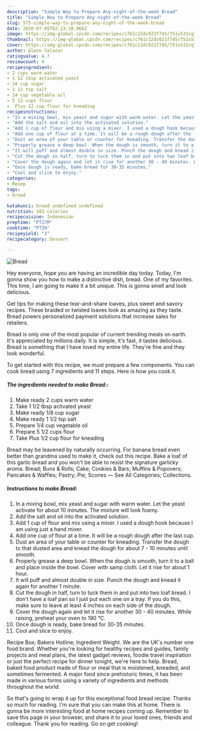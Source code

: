 ```yaml
---
description: "Simple Way to Prepare Any-night-of-the-week Bread"
title: "Simple Way to Prepare Any-night-of-the-week Bread"
slug: 575-simple-way-to-prepare-any-night-of-the-week-bread
date: 2020-07-05T02:23:18.966Z
image: https://img-global.cpcdn.com/recipes/c761c12dc021f745/751x532cq70/bread-recipe-main-photo.jpg
thumbnail: https://img-global.cpcdn.com/recipes/c761c12dc021f745/751x532cq70/bread-recipe-main-photo.jpg
cover: https://img-global.cpcdn.com/recipes/c761c12dc021f745/751x532cq70/bread-recipe-main-photo.jpg
author: Glenn Salazar
ratingvalue: 4.7
reviewcount: 4
recipeingredient:
- 2 cups warm water
- 1 12 tbsp activated yeast
- 18 cup sugar
- 1 12 tsp salt
- 14 cup vegetable oil
- 5 12 cups flour
-  Plus 12 cup flour for kneading
recipeinstructions:
- "In a mixing bowl, mix yeast and sugar with warm water. Let the yeast activate for about 10 minutes. The mixture will look foamy."
- "Add the salt and oil into the activated solution."
- "Add 1 cup of flour and mix using a mixer. I used a dough hook because I am using just a hand mixer."
- "Add one cup of flour at a time. It will be a rough dough after the last cup."
- "Dust an area of your table or counter for kneading. Transfer the dough to that dusted area and knead the dough for about 7 - 10 minutes until smooth."
- "Properly grease a deep bowl. When the dough is smooth, turn it to a ball and place inside the bowl. Cover with samp cloth. Let it rise for about 1 hour."
- "It will puff and almost double in size. Punch the dough and knead it again for another 1 minute."
- "Cut the dough in half, turn to tuck them in and put into two loaf bread. I don&#39;t have a loaf pan so I just put each one on a tray. If you do this, make sure to leave at least 4 inches on each side of the dough."
- "Cover the dough again and let it rise for another 30 - 40 minutes. While raising, preheat your oven to 190 °C."
- "Once dough is ready, bake bread for 30-35 minutes."
- "Cool and slice to enjoy."
categories:
- Resep
tags:
- bread

katakunci: bread undefined undefined
nutrition: 103 calories
recipecuisine: Indonesian
preptime: "PT27M"
cooktime: "PT2H"
recipeyield: "3"
recipecategory: Dessert

---
```



![Bread](https://img-global.cpcdn.com/recipes/c761c12dc021f745/751x532cq70/bread-recipe-main-photo.jpg)

Hey everyone, hope you are having an incredible day today. Today, I'm gonna show you how to make a distinctive dish, bread. One of my favorites. This time, I am going to make it a bit unique. This is gonna smell and look delicious.

Get tips for making these tear-and-share loaves, plus sweet and savory recipes. These braided or twisted loaves look as amazing as they taste. Bread powers personalized payment solutions that increase sales for retailers.

Bread is only one of the most popular of current trending meals on earth. It's appreciated by millions daily. It is simple, it's fast, it tastes delicious. Bread is something that I have loved my entire life. They're fine and they look wonderful.


To get started with this recipe, we must prepare a few components. You can cook bread using 7 ingredients and 11 steps. Here is how you cook it.

##### The ingredients needed to make Bread::

1. Make ready 2 cups warm water
1. Take 1 1/2 tbsp activated yeast
1. Make ready 1/8 cup sugar
1. Make ready 1 1/2 tsp salt
1. Prepare 1/4 cup vegetable oil
1. Prepare 5 1/2 cups flour
1. Take  Plus 1/2 cup flour for kneading


Bread may be leavened by naturally occurring. For banana bread even better than grandma used to make it, check out this recipe. Bake a loaf of this garlic bread and you won&#39;t be able to resist the signature garlicky aroma. Bread; Buns &amp; Rolls; Cake; Cookies &amp; Bars; Muffins &amp; Popovers; Pancakes &amp; Waffles; Pastry; Pie; Scones — See All Categories; Collections. 

##### Instructions to make Bread:

1. In a mixing bowl, mix yeast and sugar with warm water. Let the yeast activate for about 10 minutes. The mixture will look foamy.
1. Add the salt and oil into the activated solution.
1. Add 1 cup of flour and mix using a mixer. I used a dough hook because I am using just a hand mixer.
1. Add one cup of flour at a time. It will be a rough dough after the last cup.
1. Dust an area of your table or counter for kneading. Transfer the dough to that dusted area and knead the dough for about 7 - 10 minutes until smooth.
1. Properly grease a deep bowl. When the dough is smooth, turn it to a ball and place inside the bowl. Cover with samp cloth. Let it rise for about 1 hour.
1. It will puff and almost double in size. Punch the dough and knead it again for another 1 minute.
1. Cut the dough in half, turn to tuck them in and put into two loaf bread. I don&#39;t have a loaf pan so I just put each one on a tray. If you do this, make sure to leave at least 4 inches on each side of the dough.
1. Cover the dough again and let it rise for another 30 - 40 minutes. While raising, preheat your oven to 190 °C.
1. Once dough is ready, bake bread for 30-35 minutes.
1. Cool and slice to enjoy.


Recipe Box; Bakers Hotline; Ingredient Weight. We are the UK&#39;s number one food brand. Whether you&#39;re looking for healthy recipes and guides, family projects and meal plans, the latest gadget reviews, foodie travel inspiration or just the perfect recipe for dinner tonight, we&#39;re here to help. Bread, baked food product made of flour or meal that is moistened, kneaded, and sometimes fermented. A major food since prehistoric times, it has been made in various forms using a variety of ingredients and methods throughout the world. 

So that's going to wrap it up for this exceptional food bread recipe. Thanks so much for reading. I'm sure that you can make this at home. There is gonna be more interesting food at home recipes coming up. Remember to save this page in your browser, and share it to your loved ones, friends and colleague. Thank you for reading. Go on get cooking!
